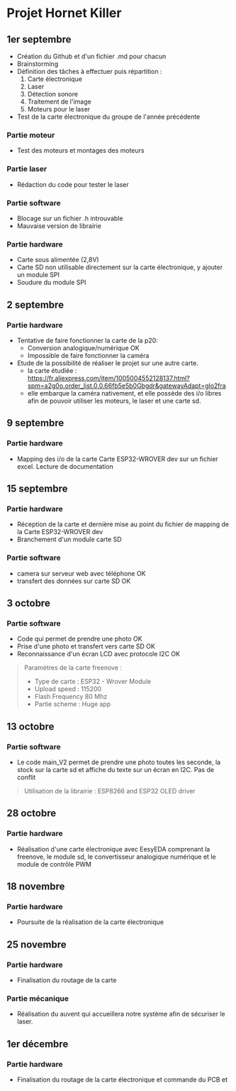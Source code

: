 # Projet Hornet Killer 

## 1er septembre
  - Création du Github et d'un fichier .md pour chacun
  - Brainstorming
  - Définition des tâches à effectuer puis répartition :
    1. Carte électronique
    2. Laser
    3. Détection sonore
    4. Traitement de l'image 
    5. Moteurs pour le laser
  - Test de la carte électronique du groupe de l'année précédente
###  Partie moteur 
  - Test des moteurs et montages des moteurs
###  Partie laser 
  - Rédaction du code pour tester le laser
###  Partie software 
  - Blocage sur un fichier .h introuvable
  - Mauvaise version de librairie
###  Partie hardware
  - Carte sous alimentée (2,8V)
  - Carte SD non utilisable directement sur la carte électronique, y ajouter un module SPI
  - Soudure du module SPI
## 2 septembre
### Partie hardware
  - Tentative de faire fonctionner la carte de la p20:
      - Conversion analogique/numérique OK
      - Impossible de faire fonctionner la caméra
  - Etude de la possibilité de réaliser le projet sur une autre carte.
      - la carte étudiée :  https://fr.aliexpress.com/item/1005004552128137.html?spm=a2g0o.order_list.0.0.66fb5e5b0Gbgdr&gatewayAdapt=glo2fra
      - elle embarque la caméra nativement, et elle possède des i/o libres afin de pouvoir utiliser les moteurs, le laser et une carte sd.
## 9 septembre
### Partie hardware 
  - Mapping des i/o de la carte Carte ESP32-WROVER dev sur un fichier excel. Lecture de documentation
## 15 septembre
### Partie hardware 
  - Réception de la carte et dernière mise au point du fichier de mapping de la Carte ESP32-WROVER dev
  - Branchement d'un module carte SD 
### Partie software 
  - camera sur serveur web avec téléphone OK
  - transfert des données sur carte SD OK
## 3 octobre
### Partie software 
  - Code qui permet de prendre une photo OK
  - Prise d'une photo et transfert vers carte SD OK
  - Reconnaissance d'un écran LCD avec protocole I2C OK
> Paramètres de la carte freenove : 
> - Type de carte : ESP32 - Wrover Module
> - Upload speed : 115200
> - Flash Frequency 80 Mhz
> - Partie scheme : Huge app
## 13 octobre
### Partie software
  - Le code main_V2 permet de prendre une photo toutes les seconde, la stock sur la carte sd et affiche du texte sur un écran en I2C. Pas de conflit
> Utilisation de la librairie : ESP8266 and ESP32 OLED driver
## 28 octobre
### Partie hardware
  - Réalisation d'une carte électronique avec EesyEDA comprenant la freenove, le module sd, le convertisseur analogique numérique et le module de contrôle PWM
## 18 novembre
### Partie hardware
  - Poursuite de la réalisation de la carte électronique
## 25 novembre
### Partie hardware
  - Finalisation du routage de la carte
### Partie mécanique
  - Réalisation du auvent qui accueillera notre système afin de sécuriser le laser.
## 1er décembre
### Partie hardware
  - Finalisation du routage de la carte électronique et commande du PCB et 

